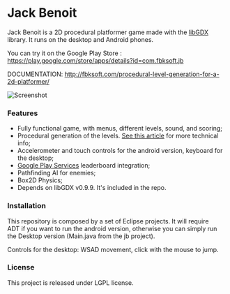 Jack Benoit
===========

Jack Benoit is a 2D procedural platformer game made with the [libGDX](http://libgdx.badlogicgames.com/) library. It runs on the desktop and Android phones.

You can try it on the Google Play Store : https://play.google.com/store/apps/details?id=com.fbksoft.jb

DOCUMENTATION:
http://fbksoft.com/procedural-level-generation-for-a-2d-platformer/

![Screenshot](http://blog.scramcode.com/static/img/10-game.png)

###  Features

* Fully functional game, with menus, different levels, sound, and scoring;
* Procedural generation of the levels. [See this article](http://blog.scramcode.com/post/10/procedural-level-generation-for-a-2d-platformer) for more technical info;
* Accelerometer and touch controls for the android version, keyboard for the desktop;
* [Google Play Services](http://developer.android.com/google/play-services/index.html) leaderboard integration;
* Pathfinding AI for enemies;
* Box2D Physics;
* Depends on libGDX v0.9.9. It's included in the repo.

### Installation

This repository is composed by a set of Eclipse projects. It will require ADT if you want to run the android version, 
otherwise you can simply run the Desktop version (Main.java from the jb project).

Controls for the desktop: WSAD movement, click with the mouse to jump.

### License

This project is released under LGPL license. 
